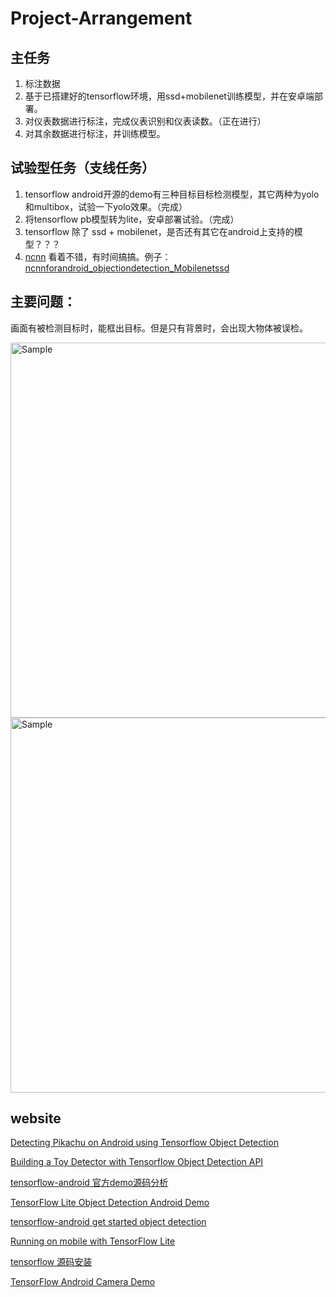 # Project-Arrangement

## 主任务
1. 标注数据
2. 基于已搭建好的tensorflow环境，用ssd+mobilenet训练模型，并在安卓端部署。
3. 对仪表数据进行标注，完成仪表识别和仪表读数。（正在进行）
4. 对其余数据进行标注，并训练模型。

## 试验型任务（支线任务）
1. tensorflow android开源的demo有三种目标目标检测模型，其它两种为yolo和multibox，试验一下yolo效果。（完成）
2. 将tensorflow pb模型转为lite，安卓部署试验。（完成）
3. tensorflow 除了 ssd + mobilenet，是否还有其它在android上支持的模型？？？
4. [ncnn](https://github.com/Tencent/ncnn) 看着不错，有时间搞搞。例子：[ncnnforandroid_objectiondetection_Mobilenetssd](https://github.com/chehongshu/ncnnforandroid_objectiondetection_Mobilenetssd)

## 主要问题：
画面有被检测目标时，能框出目标。但是只有背景时，会出现大物体被误检。  
<p>
	<img src="https://github.com/lcylmhlcy/Project-Arrangement/raw/master/img/3.jpg" alt="Sample" height=600>
	<img src="https://github.com/lcylmhlcy/Project-Arrangement/raw/master/img/4.jpg" alt="Sample" height=600>
</p>  

## website
[Detecting Pikachu on Android using Tensorflow Object Detection](https://towardsdatascience.com/detecting-pikachu-on-android-using-tensorflow-object-detection-15464c7a60cd)  
  
[Building a Toy Detector with Tensorflow Object Detection API](https://towardsdatascience.com/building-a-toy-detector-with-tensorflow-object-detection-api-63c0fdf2ac95)  
  
[tensorflow-android 官方demo源码分析](https://blog.csdn.net/u013510838/article/details/79827119)  
  
[TensorFlow Lite Object Detection Android Demo](https://github.com/tensorflow/examples/blob/master/lite/examples/object_detection/android/README.md)  
  
[tensorflow-android get started object detection](https://tensorflow.google.cn/lite/models/object_detection/overview)  
  
[Running on mobile with TensorFlow Lite](https://github.com/tensorflow/models/blob/master/research/object_detection/g3doc/running_on_mobile_tensorflowlite.md)  
  
[tensorflow 源码安装](https://www.tensorflow.org/install/source)  
  
[TensorFlow Android Camera Demo](https://github.com/tensorflow/tensorflow/tree/master/tensorflow/examples/android)
